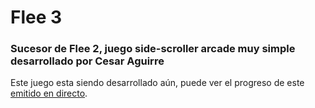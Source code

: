 # Flee 3
### Sucesor de Flee 2, juego side-scroller arcade muy simple desarrollado por Cesar Aguirre

Este juego esta siendo desarrollado aún, puede ver el progreso de este [emitido en directo](https://www.twitch.tv/shuisho).
